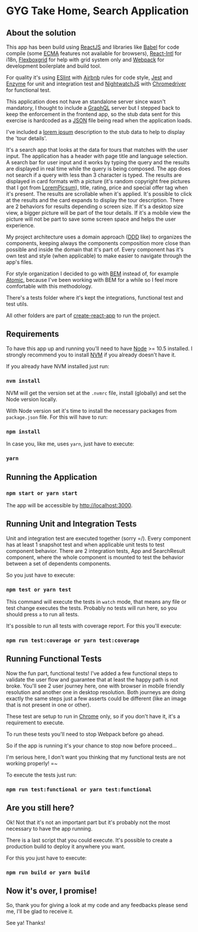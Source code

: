 # GYG Take Home, Search Application

## About the solution

This app has been build using [ReactJS](https://reactjs.org) and libraries like [Babel](http://babeljs.io) for code compile (some [ECMA](https://www.ecma-international.org/memento/tc39.htm) features not available for browsers), [React-Intl](https://github.com/yahoo/react-intl) for i18n, [Flexboxgrid](https://evgenyrodionov.github.io/flexboxgrid2/) for help with grid system only and [Webpack](http://webpack.js.org) for development boilerplate and build tool.

For quality it's using [ESlint](http://eslint.org) with [Airbnb](https://github.com/airbnb/javascript) rules for code style, [Jest](http://jestjs.io/) and [Enzyme](https://github.com/airbnb/enzyme) for unit and integration test and [NightwatchJS](http://nightwatchjs.org) with [Chromedriver](https://www.npmjs.com/package/chromedriver#author) for functional test.

This application does not have an standalone server since wasn't mandatory, I thought to include a [GraphQL](http://graphql.org/) server but I stepped back to keep the enforcement in the frontend app, so the stub data sent for this exercise is hardcoded as a [JSON](https://www.json.org) file being read when the application loads.

I've included a [lorem ipsum](https://en.wikipedia.org/wiki/Lorem_ipsum) description to the stub data to help to display the 'tour details'.

It's a search app that looks at the data for tours that matches with the user input.
The application has a header with page title and language selection.
A search bar for user input and it works by typing the query and the results are displayed in real time while the query is being composed.
The app does not search if a query with less than 3 character is typed.
The results are displayed in card formats with a picture (it's random copyright free pictures that I got from [LoremPicsum](https://picsum.photos)), title, rating, price and special offer tag when it's present.
The results are scrollable when it's applied.
It's possible to click at the results and the card expands to display the tour description.
There are 2 behaviors for results depending o screen size.
If it's a desktop size view, a bigger picture will be part of the tour details. If it's a mobile view the picture will not be part to save some screen space and helps the user experience.

My project architecture uses a domain approach ([DDD](https://en.wikipedia.org/wiki/Domain-driven_design) like) to organizes the components, keeping always the components composition more close than possible and inside the domain that it's part of.
Every component has it's own test and style (when applicable) to make easier to navigate through the app's files.

For style organization I decided to go with [BEM](http://getbem.com/introduction/) instead of, for example [Atomic](https://github.com/nemophrost/atomic-css), because I've been working with BEM for a while so I feel more comfortable with this methodology. 

There's a tests folder where it's kept the integrations, functional test and test utils.

All other folders are part of [create-react-app](https://github.com/facebook/create-react-app) to run the project.

## Requirements

To have this app up and running you'll need to have [Node](http://nodejs.org) >= 10.5 installed. I strongly recommend you to install [NVM](https://github.com/creationix/nvm) if you already doesn't have it.

If you already have NVM installed just run:

### `nvm install`

NVM will get the version set at the `.nvmrc` file, install (globally) and set the Node version locally.

With Node version set it's time to install the necessary packages from `package.json` file.
For this will have to run:
### `npm install`

In case you, like me, uses `yarn`, just have to execute:

### `yarn`

## Running the Application

### `npm start or yarn start`

The app will be accessible by [http://localhost:3000](http://localhost:3000).

## Running Unit and Integration Tests

Unit and integration test are executed together (sorry =/).
Every component has at least 1 snapshot test and when applicable unit tests to test component behavior.
There are 2 integration tests, App and SearchResult component, where the whole component is mounted to test the behavior between a set of dependents components.

So you just have to execute:

### `npm test or yarn test`

This command will execute the tests in `watch` mode, that means any file or test change executes the tests.
Probably no tests will run here, so you should press `a` to run all tests.

It's possible to run all tests with coverage report. For this you'll execute:

### `npm run test:coverage or yarn test:coverage`

## Running Functional Tests

Now the fun part, functional tests!
I've added a few functional steps to validate the user flow and guarantee that at least the happy path is not broke.
You'll see 2 user journey here, one with browser in mobile friendly resolution and another one in desktop resolution.
Both journeys are doing exactly the same steps just a few asserts could be different (like an image that is not present in one or other).

These test are setup to run in [Chrome](https://www.google.com/chrome/) only, so if you don't have it, it's a requirement to execute.

To run these tests you'll need to stop Webpack before go ahead.

So if the app is running it's your chance to stop now before proceed...

I'm serious here, I don't want you thinking that my functional tests are not working properly! =~

To execute the tests just run:

### `npm run test:functional or yarn test:functional`


## Are you still here?

Ok! Not that it's not an important part but it's probably not the most necessary to have the app running.

There is a last script that you could execute. It's possible to create a production build to deploy it anywhere you want.

For this you just have to execute:

### `npm run build or yarn build`

## Now it's over, I promise!

So, thank you for giving a look at my code and any feedbacks please send me, I'll be glad to receive it.

See ya!
Thanks!
